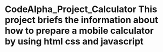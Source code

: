 # CodeAlpha_Project_Calculator This project briefs the information about how to prepare a mobile calculator by using html css and javascript
